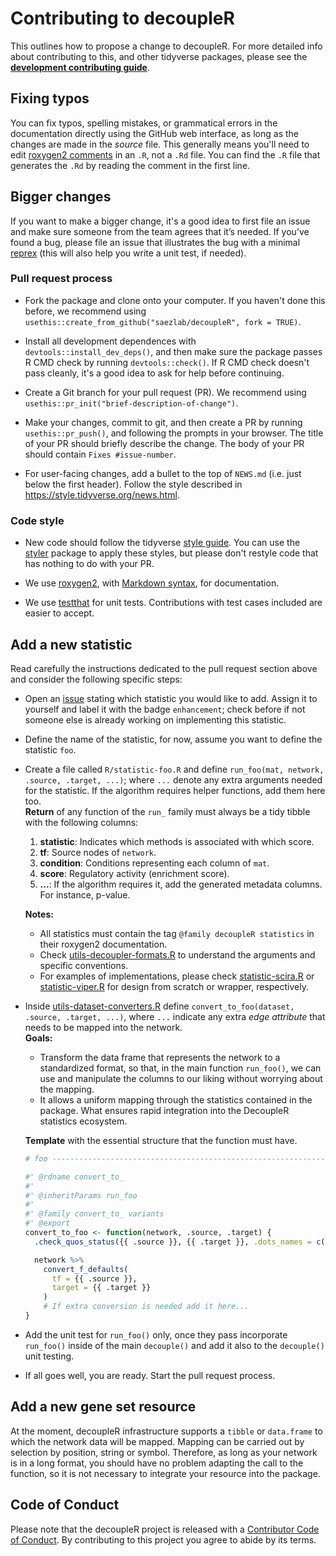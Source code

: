 # Contributing to decoupleR

This outlines how to propose a change to decoupleR. 
For more detailed info about contributing to this, and other tidyverse packages, please see the
[**development contributing guide**](https://rstd.io/tidy-contrib). 

## Fixing typos

You can fix typos, spelling mistakes, or grammatical errors in the documentation directly using the GitHub web interface, as long as the changes are made in the _source_ file. 
This generally means you'll need to edit [roxygen2 comments](https://roxygen2.r-lib.org/articles/roxygen2.html) in an `.R`, not a `.Rd` file. 
You can find the `.R` file that generates the `.Rd` by reading the comment in the first line.

## Bigger changes

If you want to make a bigger change, it's a good idea to first file an issue and make sure someone from the team agrees that it’s needed. 
If you’ve found a bug, please file an issue that illustrates the bug with a minimal 
[reprex](https://www.tidyverse.org/help/#reprex) (this will also help you write a unit test, if needed).

### Pull request process

*   Fork the package and clone onto your computer. If you haven't done this before, we recommend using `usethis::create_from_github("saezlab/decoupleR", fork = TRUE)`.

*   Install all development dependences with `devtools::install_dev_deps()`, and then make sure the package passes R CMD check by running `devtools::check()`. 
    If R CMD check doesn't pass cleanly, it's a good idea to ask for help before continuing. 
*   Create a Git branch for your pull request (PR). We recommend using `usethis::pr_init("brief-description-of-change")`.

*   Make your changes, commit to git, and then create a PR by running `usethis::pr_push()`, and following the prompts in your browser.
    The title of your PR should briefly describe the change.
    The body of your PR should contain `Fixes #issue-number`.

*  For user-facing changes, add a bullet to the top of `NEWS.md` (i.e. just below the first header). Follow the style described in <https://style.tidyverse.org/news.html>.

### Code style

*   New code should follow the tidyverse [style guide](https://style.tidyverse.org). 
    You can use the [styler](https://CRAN.R-project.org/package=styler) package to apply these styles, but please don't restyle code that has nothing to do with your PR.  

*  We use [roxygen2](https://cran.r-project.org/package=roxygen2), with [Markdown syntax](https://cran.r-project.org/web/packages/roxygen2/vignettes/rd-formatting.html), for documentation.  

*  We use [testthat](https://cran.r-project.org/package=testthat) for unit tests. 
   Contributions with test cases included are easier to accept.  
   
## Add a new statistic

Read carefully the instructions dedicated to the pull request section above and consider the following specific steps:

*   Open an [issue](https://github.com/saezlab/decoupleR/issues) stating which statistic you would like to add.
    Assign it to yourself and label it with the badge `enhancement`; check before if not someone else is
    already working on implementing this statistic.  

*   Define the name of the statistic, for now, assume you want to define the statistic `foo`.
    
*   Create a file called `R/statistic-foo.R` and define
    `run_foo(mat, network, .source, .target, ...)`; where `...` denote any
    extra arguments needed for the statistic.
    If the algorithm requires helper functions, add them here too.  
    **Return** of any function of the `run_` family must always be a tidy tibble
    with the following columns:  
    1. **statistic**: Indicates which methods is associated with which score.
    2. **tf**: Source nodes of `network`.
    3. **condition**: Conditions representing each column of `mat`.
    4. **score**: Regulatory activity (enrichment score).
    5. **...**: If the algorithm requires it, add the generated metadata
       columns. For instance, p-value.
      
    **Notes:**
    *   All statistics must contain the tag `@family decoupleR statistics`
        in their roxygen2 documentation.
    *   Check
        [utils-decoupler-formats.R](https://github.com/saezlab/decoupleR/blob/master/R/utils-decoupler-formats.R)
        to understand the arguments and specific conventions.
    *   For examples of implementations, please check
        [statistic-scira.R](https://github.com/saezlab/decoupleR/blob/master/R/statistic-scira.R) or
        [statistic-viper.R](https://github.com/saezlab/decoupleR/blob/master/R/statistic-viper.R)
        for design from scratch or wrapper, respectively.  
*   Inside
    [utils-dataset-converters.R](https://github.com/saezlab/decoupleR/blob/master/R/utils-dataset-converters.R)
    define `convert_to_foo(dataset, .source, .target, ...)`, where `...` indicate
    any extra *edge attribute* that needs to be mapped into the network.  
    **Goals:**  
    *   Transform the data frame that represents
        the network to a standardized format, so that, in the main function `run_foo()`,
        we can use and manipulate the columns to our liking without worrying about the mapping.  
    *   It allows a uniform mapping through the statistics contained in the package.
        What ensures rapid integration into the DecoupleR statistics ecosystem.  
      
    **Template** with the essential structure that the function must have.  
    ```r
    # foo ---------------------------------------------------------------------

    #' @rdname convert_to_
    #'
    #' @inheritParams run_foo
    #'
    #' @family convert_to_ variants
    #' @export
    convert_to_foo <- function(network, .source, .target) {
      .check_quos_status({{ .source }}, {{ .target }}, .dots_names = c(".source", ".target"))
    
      network %>%
        convert_f_defaults(
          tf = {{ .source }},
          target = {{ .target }}
        )
        # If extra conversion is needed add it here...
    }
    ```
*   Add the unit test for `run_foo()` only, once they pass incorporate `run_foo()`
    inside of the main `decouple()` and add it also to the `decouple()` unit testing.
*   If all goes well, you are ready. Start the pull request process.

## Add a new gene set resource

At the moment, decoupleR infrastructure supports a `tibble` or `data.frame` to
which the network data will be mapped. Mapping can be carried out by selection
by position, string or symbol. Therefore, as long as your network is in a long
format, you should have no problem adapting the call to the function, so it is 
not necessary to integrate your resource into the package.

## Code of Conduct

Please note that the decoupleR project is released with a
[Contributor Code of Conduct](CODE_OF_CONDUCT.md). By contributing to this
project you agree to abide by its terms.

